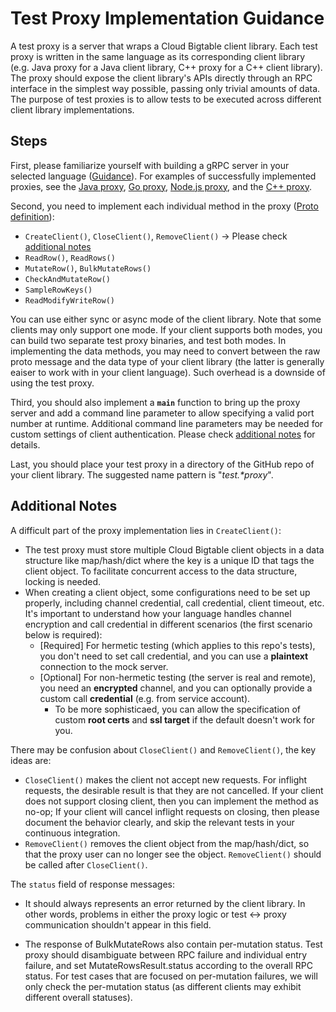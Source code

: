 # Test Proxy Implementation Guidance

A test proxy is a server that wraps a Cloud Bigtable client library.
Each test proxy is written in the same language as its corresponding client library
(e.g. Java proxy for a Java client library, C++ proxy for a C++ client library).
The proxy should expose the client library's APIs directly through
an RPC interface in the simplest way possible, passing only trivial amounts of data.
The purpose of test proxies is to allow tests to be executed across different client library implementations.

## Steps

First, please familiarize yourself with building a gRPC server in your selected
language ([Guidance](https://grpc.io/docs/languages/)). For examples of
successfully implemented proxies, see the
[Java proxy](https://github.com/googleapis/java-bigtable/tree/main/test-proxy),
[Go proxy](https://github.com/googleapis/google-cloud-go/tree/main/bigtable/internal/testproxy),
[Node.js proxy](https://github.com/googleapis/nodejs-bigtable/tree/main/testproxy),
and the
[C++ proxy](https://github.com/dbolduc/google-cloud-cpp/tree/cbt-test-proxy-dev-flattened/google/cloud/bigtable/cbt_test_proxy).

Second, you need to implement each individual method in the proxy
([Proto definition](https://github.com/googleapis/cndb-client-testing-protos/blob/main/google/bigtable/testproxy/test_proxy.proto)):

*   `CreateClient()`, `CloseClient()`, `RemoveClient()` -> Please check
    [additional notes](#additional-notes)
*   `ReadRow()`, `ReadRows()`
*   `MutateRow()`, `BulkMutateRows()`
*   `CheckAndMutateRow()`
*   `SampleRowKeys()`
*   `ReadModifyWriteRow()`

You can use either sync or async mode of the client library. Note that some
clients may only support one mode. If your client supports both modes, you can
build two separate test proxy binaries, and test both modes. In implementing the
data methods, you may need to convert between the raw proto message and the data
type of your client library (the latter is generally eaiser to work with in
your client language). Such overhead is a downside of using the test proxy.

Third, you should also implement a **`main`** function to bring up the proxy
server and add a command line parameter to allow specifying a valid port number
at runtime. Additional command line parameters may be needed for custom settings
of client authentication. Please check [additional notes](#additional-notes) for
details.

Last, you should place your test proxy in a directory of the GitHub repo of your
client library. The suggested name pattern is \"*test.\*proxy*\".

## Additional Notes

A difficult part of the proxy implementation lies in `CreateClient()`:

*   The test proxy must store multiple Cloud Bigtable client objects in a data
    structure like map/hash/dict where the key is a unique ID that tags the
    client object. To facilitate concurrent access to the data structure,
    locking is needed.
*   When creating a client object, some configurations need to be set up
    properly, including channel credential, call credential, client timeout,
    etc. It's important to understand how your language handles channel
    encryption and call credential in different scenarios (the first scenario
    below is required):
    *   [Required] For hermetic testing (which applies to this repo's tests),
        you don't need to set call credential, and you can use a **plaintext**
        connection to the mock server.
    *   [Optional] For non-hermetic testing (the server is real and remote), you
        need an **encrypted** channel, and you can optionally provide a custom
        call **credential** (e.g. from service account).
        *   To be more sophisticaed, you can allow the specification of custom
            **root certs** and **ssl target** if the default doesn't work for
            you.

There may be confusion about `CloseClient()` and `RemoveClient()`, the key ideas
are:

*   `CloseClient()` makes the client not accept new requests. For inflight
    requests, the desirable result is that they are not cancelled. If your
    client does not support closing client, then you can implement the method as
    no-op; If your client will cancel inflight requests on closing, then please
    document the behavior clearly, and skip the relevant tests in your
    continuous integration.
*   `RemoveClient()` removes the client object from the map/hash/dict, so that
    the proxy user can no longer see the object. `RemoveClient()` should be
    called after `CloseClient()`.

The `status` field of response messages:

*   It should always represents an error returned by the client library. In other
    words, problems in either the proxy logic or test <-> proxy communication
    shouldn't appear in this field.

*   The response of BulkMutateRows also contain per-mutation status. Test proxy
    should disambiguate between RPC failure and individual entry failure, and
    set MutateRowsResult.status according to the overall RPC status. For test cases
    that are focused on per-mutation failures, we will only check the per-mutation
    status (as different clients may exhibit different overall statuses).
